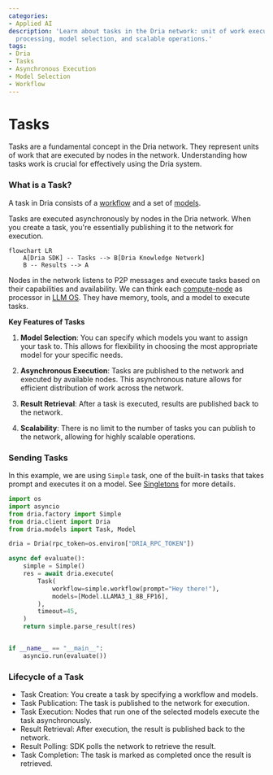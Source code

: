 ```yaml
---
categories:
- Applied AI
description: 'Learn about tasks in the Dria network: unit of work execution, asynchronous
  processing, model selection, and scalable operations.'
tags:
- Dria
- Tasks
- Asynchronous Execution
- Model Selection
- Workflow
---
```


# Tasks

Tasks are a fundamental concept in the Dria network. 
They represent units of work that are executed by nodes in the network. 
Understanding how tasks work is crucial for effectively using the Dria system.

### What is a Task?

A task in Dria consists of a [workflow](workflows.md) and a set of [models](models.md).

Tasks are executed asynchronously by nodes in the Dria network. When you create a task, you're essentially publishing it to the network for execution.

```mermaid
flowchart LR
    A[Dria SDK] -- Tasks --> B[Dria Knowledge Network]
    B -- Results --> A
```

Nodes in the network listens to P2P messages and execute tasks based on their capabilities and availability. 
We can think each [compute-node](https://github.com/firstbatchxyz/dkn-compute-node) as processor in [LLM OS](https://x.com/karpathy/status/1723140519554105733).
They have memory, tools, and a model to execute tasks.


**Key Features of Tasks**

1. **Model Selection**: You can specify which models you want to assign your task to. This allows for flexibility in choosing the most appropriate model for your specific needs.

2. **Asynchronous Execution**: Tasks are published to the network and executed by available nodes. This asynchronous nature allows for efficient distribution of work across the network.

3. **Result Retrieval**: After a task is executed, results are published back to the network.

4. **Scalability**: There is no limit to the number of tasks you can publish to the network, allowing for highly scalable operations.

### Sending Tasks

In this example, we are using `Simple` task, one of the built-in tasks that takes prompt and executes it on a model.
See [Singletons](singletons.md) for more details.

```python
import os
import asyncio
from dria.factory import Simple
from dria.client import Dria
from dria.models import Task, Model

dria = Dria(rpc_token=os.environ["DRIA_RPC_TOKEN"])

async def evaluate():
    simple = Simple()
    res = await dria.execute(
        Task(
            workflow=simple.workflow(prompt="Hey there!"),
            models=[Model.LLAMA3_1_8B_FP16],
        ),
        timeout=45,
    )
    return simple.parse_result(res)


if __name__ == "__main__":
    asyncio.run(evaluate())
```

### Lifecycle of a Task

- Task Creation: You create a task by specifying a workflow and models.
- Task Publication: The task is published to the network for execution.
- Task Execution: Nodes that run one of the selected models execute the task asynchronously.
- Result Retrieval: After execution, the result is published back to the network.
- Result Polling: SDK polls the network to retrieve the result.
- Task Completion: The task is marked as completed once the result is retrieved.